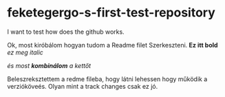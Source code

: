 # feketegergo-s-first-test-repository
I want to test how does the github works.


Ok, most kiróbálom hogyan tudom a Readme filet Szerkeszteni. 
__Ez itt bold__ _ez meg italic_ 

_és most __kombinálom__ a kettőt_



Beleszreksztettem a redme fileba, hogy látni lehessen hogy működik a verzióköveés.
Olyan mint a track changes csak ez jó.
